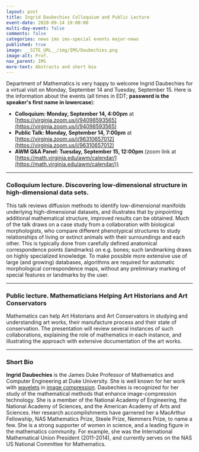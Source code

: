 ```yaml
---
layout: post
title: Ingrid Daubechies Colloquium and Public Lecture
event-date: 2020-09-14 19:00:00
multi-day-event: false
comments: false
categories: news ims ims-special events major-news
published: true
image: __SITE_URL__/img/IMS/Daubechies.png
image-alt: Prof. 
nav_parent: IMS
more-text: Abstracts and short bio
---
```


Department of Mathematics is very happy to welcome Ingrid Daubechies for a virtual visit on Monday, September 14 and Tuesday, September 15. Here is the information about the events (all times in EDT; **password is the speaker's first name in lowercase**):

- **Colloquium: Monday, September 14, 4:00pm** at [https://virginia.zoom.us/j/94098593565](https://virginia.zoom.us/j/94098593565)
- **Public Talk: Monday, September 14, 7:00pm** at [https://virginia.zoom.us/j/96310657012](https://virginia.zoom.us/j/96310657012)
- **AWM Q&A Panel: Tuesday, September 15, 12:00pm** (zoom link at [https://math.virginia.edu/awm/calendar/](https://math.virginia.edu/awm/calendar/))

<!--more-->

---

### Colloquium lecture. Discovering low-dimensional structure in high-dimensional data sets.

This talk reviews diffusion methods to identify low-dimensional manifolds underlying high-dimensional datasets, and illustrates that by pinpointing additional mathematical structure, improved results can be obtained. Much of the talk draws on a case study from a collaboration with biological morphologists, who compare different phenotypical structures to study relationships of living or extinct animals with their surroundings and each other. This is typically done from carefully defined anatomical correspondence points (landmarks) on e.g. bones; such landmarking draws on highly specialized knowledge. To make possible more extensive use of large (and growing) databases, algorithms are required for automatic morphological correspondence maps, without any preliminary marking of special features or landmarks by the user.

---

### Public lecture. Mathematicians Helping Art Historians and Art Conservators

Mathematics can help Art Historians and Art Conservators in studying and understanding art works, their manufacture process and their state of conservation. The presentation will review several instances of such collaborations, explaining the role of mathematics in each instance, and illustrating the approach with extensive documentation of the art works.

-------

### Short Bio

**Ingrid Daubechies** is the James Duke Professor of Mathematics and Computer Engineering at Duke University. She is well known for her work with [wavelets](https://en.wikipedia.org/wiki/Wavelet) in [image compression](https://en.wikipedia.org/wiki/Image_compression). Daubechies is recognized for her study of the mathematical methods that enhance image-compression technology. She is a member of the National Academy of Engineering, the National Academy of Sciences, and the American Academy of Arts and Sciences. Her research accomplishments have garnered her a MacArthur Fellowship, NAS Mathematics Prize, Steele Prize, Nemmers Prize, to name a few. She is a strong supporter of women in science, and a leading figure in the mathematics community. For example, she was the International Mathematical Union President (2011-2014), and currently serves on the NAS US National Committee for Mathematics.

